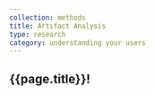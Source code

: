 ```yaml
---
collection: methods
title: Artifact Analysis
type: research
category: understanding your users
---
```


## {{page.title}}!